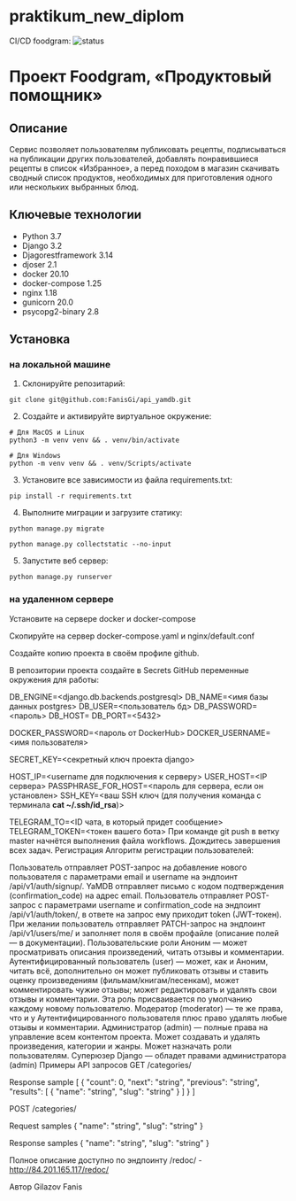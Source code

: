 # praktikum_new_diplom

CI/CD foodgram: ![status](https://github.com/FanisGi/foodgram-project-react/actions/workflows/foodgram_workflow.yml/badge.svg)

# Проект Foodgram, «Продуктовый помощник»

## Описание

Сервис позволяет пользователям публиковать рецепты, подписываться на публикации других пользователей, добавлять понравившиеся рецепты в список «Избранное», а перед походом в магазин скачивать сводный список продуктов, необходимых для приготовления одного или нескольких выбранных блюд.

## Ключевые технологии

* Python 3.7
* Django 3.2
* Djagorestframework 3.14 
* djoser 2.1
* docker 20.10
* docker-compose 1.25
* nginx 1.18
* gunicorn 20.0
* psycopg2-binary 2.8

## Установка
### на локальной машине

1. Cклонируйте репозитарий:

`git clone git@github.com:FanisGi/api_yamdb.git`

2. Cоздайте и активируйте виртуальное окружение:

```
# Для MacOS и Linux
python3 -m venv venv && . venv/bin/activate

# Для Windows
python -m venv venv && . venv/Scripts/activate
```

3. Установите все зависимости из файла requirements.txt:

`pip install -r requirements.txt`

4. Выполните миграции и загрузите статику:

`python manage.py migrate`

`python manage.py collectstatic --no-input`

5. Запустите веб сервер:

`python manage.py runserver`

### на удаленном сервере
Установите на сервере docker и docker-compose

Скопируйте на сервер docker-compose.yaml и nginx/default.conf

Создайте копию проекта в своём профиле github.

В репозитории проекта создайте в Secrets GitHub переменные окружения для работы:

DB_ENGINE=<django.db.backends.postgresql>
DB_NAME=<имя базы данных postgres>
DB_USER=<пользователь бд>
DB_PASSWORD=<пароль>
DB_HOST=<db>
DB_PORT=<5432>

DOCKER_PASSWORD=<пароль от DockerHub>
DOCKER_USERNAME=<имя пользователя>

SECRET_KEY=<секретный ключ проекта django>

HOST_IP=<username для подключения к серверу>
USER_HOST=<IP сервера>
PASSPHRASE_FOR_HOST=<пароль для сервера, если он установлен>
SSH_KEY=<ваш SSH ключ (для получения команда c терминала **cat ~/.ssh/id_rsa**)>

TELEGRAM_TO=<ID чата, в который придет сообщение>
TELEGRAM_TOKEN=<токен вашего бота>
При команде git push в ветку master начнётся выполнения файла workflows. Дождитесь завершения всех задач.
Регистрация
Алгоритм регистрации пользователей:

Пользователь отправляет POST-запрос на добавление нового пользователя с параметрами email и username на эндпоинт /api/v1/auth/signup/.
YaMDB отправляет письмо с кодом подтверждения (confirmation_code) на адрес email.
Пользователь отправляет POST-запрос с параметрами username и confirmation_code на эндпоинт /api/v1/auth/token/, в ответе на запрос ему приходит token (JWT-токен).
При желании пользователь отправляет PATCH-запрос на эндпоинт /api/v1/users/me/ и заполняет поля в своём профайле (описание полей — в документации).
Пользовательские роли
Аноним — может просматривать описания произведений, читать отзывы и комментарии.
Аутентифицированный пользователь (user) — может, как и Аноним, читать всё, дополнительно он может публиковать отзывы и ставить оценку произведениям (фильмам/книгам/песенкам), может комментировать чужие отзывы; может редактировать и удалять свои отзывы и комментарии. Эта роль присваивается по умолчанию каждому новому пользователю.
Модератор (moderator) — те же права, что и у Аутентифицированного пользователя плюс право удалять любые отзывы и комментарии.
Администратор (admin) — полные права на управление всем контентом проекта. Может создавать и удалять произведения, категории и жанры. Может назначать роли пользователям.
Суперюзер Django — обладет правами администратора (admin)
Примеры API запросов
GET /categories/

Response sample [ { "count": 0, "next": "string", "previous": "string", "results": [ { "name": "string", "slug": "string" } ] } ]

POST /categories/

Request samples { "name": "string", "slug": "string" }

Response samples { "name": "string", "slug": "string" }

Полное описание доступно по эндпоинту /redoc/ - http://84.201.165.117/redoc/

Автор
Gilazov Fanis
